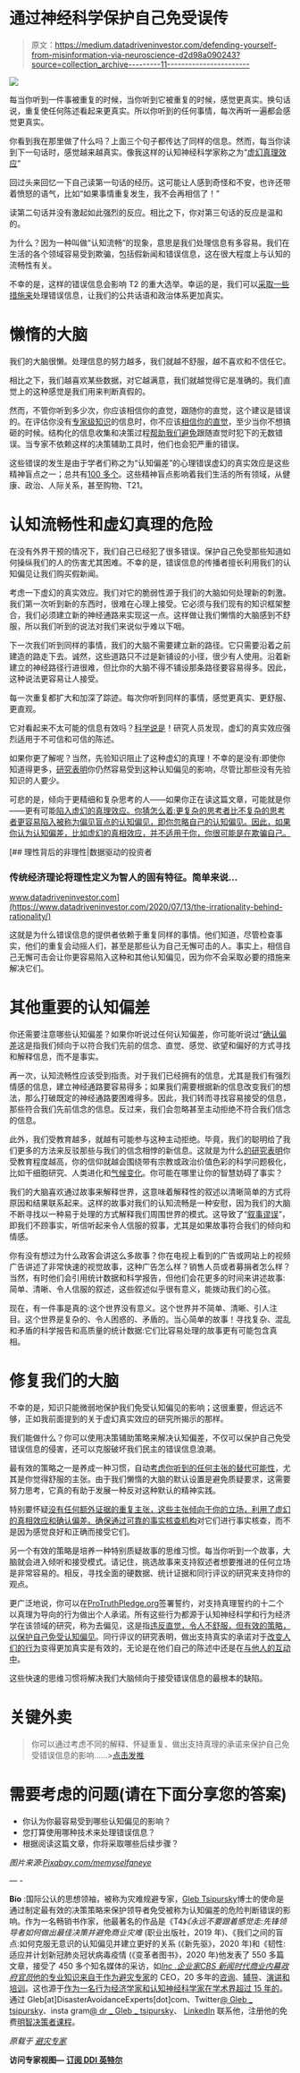 # 通过神经科学保护自己免受误传

> 原文：<https://medium.datadriveninvestor.com/defending-yourself-from-misinformation-via-neuroscience-d2d98a090243?source=collection_archive---------11----------------------->

![](img/15f22a64c383c0f2024ce3755a3c422d.png)

每当你听到一件事被重复的时候，当你听到它被重复的时候，感觉更真实。换句话说，重复使任何陈述看起来更真实。所以你听到的任何事情，每次再听一遍都会感觉更真实。

你看到我在那里做了什么吗？上面三个句子都传达了同样的信息。然而，每当你读到下一句话时，感觉越来越真实。像我这样的认知神经科学家称之为“[虚幻真理效应](https://www.sciencedirect.com/science/article/abs/pii/S1053810019301977)”

回过头来回忆一下自己读第一句话的经历。这可能让人感到奇怪和不安，也许还带着愤怒的语气，比如“如果事情重复发生，我不会再相信了！”

读第二句话并没有激起如此强烈的反应。相比之下，你对第三句话的反应是温和的。

为什么？因为一种叫做“认知流畅”的现象，意思是我们处理信息有多容易。我们在生活的各个领域容易受到欺骗，包括假新闻和错误信息，这在很大程度上与认知的流畅性有关。

不幸的是，这样的错误信息会影响 T2 的重大选举。幸运的是，我们可以[采取一些措施来](https://www.amazon.com/Pro-Truth-Practical-Putting-Politics/dp/1789043999)处理错误信息，让我们的公共话语和政治体系更加真实。

# 懒惰的大脑

我们的大脑很懒。处理信息的努力越多，我们就越不舒服，越不喜欢和不信任它。

相比之下，我们越喜欢某些数据，对它越满意，我们就越觉得它是准确的。我们直觉上的这种感觉是我们用来判断真假的。

然而，不管你听到多少次，你应该相信你的直觉，跟随你的直觉，这个建议是错误的。在评估你没有[专家级知识](https://ieeexplore.ieee.org/abstract/document/6447634)的信息时，你不应该[相信你的直觉](https://disasteravoidanceexperts.com/nevergut)，至少当你不想搞砸的时候。结构化的信息收集和决策过程[帮助我们避免](https://onlinelibrary.wiley.com/doi/abs/10.1002/bdm.486)跟随直觉时犯下的无数错误。当专家不依赖这样的决策辅助工具时，他们也会犯严重的错误。

这些错误的发生是由于学者们称之为“认知偏差”的心理错误虚幻的真实效应是这些精神盲点之一；总共有[100 多个](https://en.wikipedia.org/wiki/List_of_cognitive_biases)。这些精神盲点影响着我们生活的所有领域，从健康、政治、人际关系，甚至购物、T21。

# 认知流畅性和虚幻真理的危险

在没有外界干预的情况下，我们自己已经犯了很多错误。保护自己免受那些知道如何操纵我们的人的伤害尤其困难。不幸的是，错误信息的传播者擅长利用我们的认知偏见让我们购买假新闻。

考虑一下虚幻的真实效应。我们对它的脆弱性源于我们的大脑如何处理新的刺激。我们第一次听到新的东西时，很难在心理上接受。它必须与我们现有的知识框架整合，我们必须建立新的神经通路来实现这一点。这样做让我们懒惰的大脑感到不舒服，所以我们听到的说法对我们来说似乎难以下咽。

下一次我们听到同样的事情，我们的大脑不需要建立新的路径。它只需要沿着之前建造的路走下去。诚然，这些道路只不过是新铺设的小径，很少有人使用。沿着新建立的神经路径行进很难，但比你的大脑不得不铺设那条路径要容易得多。因此，这种说法更容易让人接受。

每一次重复都扩大和加深了踪迹。每次你听到同样的事情，感觉更真实、更舒服、更直观。

它对看起来不太可能的信息有效吗？[科学说是](https://link.springer.com/article/10.3758/s13423-019-01651-4)！研究人员发现，虚幻的真实效应强烈适用于不可信和可信的陈述。

如果你更了解呢？当然，先验知识阻止了这种虚幻的真理！不幸的是没有:即使你知道得更多，[研究表明](https://psycnet.apa.org/buy/2015-38275-001)你仍然容易受到这种认知偏见的影响，尽管比那些没有先验知识的人要少。

可悲的是，倾向于更精细和复杂思考的人——如果你正在读这篇文章，可能就是你——更有可能[陷入虚幻的真理效应。你猜怎么着:更复杂的思考者比不复杂的思考者更容易陷入被称为偏见盲点的认知偏见，即你忽略自己的认知偏见。因此，如果你认为认知偏差，比如虚幻的真相效应，并不适用于你，你很可能是在欺骗自己。](https://www.sciencedirect.com/science/article/abs/pii/S1053810019301977)

[](https://www.datadriveninvestor.com/2020/07/13/the-irrationality-behind-rationality/) [## 理性背后的非理性|数据驱动的投资者

### 传统经济理论将理性定义为智人的固有特征。简单来说…

www.datadriveninvestor.com](https://www.datadriveninvestor.com/2020/07/13/the-irrationality-behind-rationality/) 

这就是为什么错误信息的提供者依赖于重复同样的事情。他们知道，尽管检查事实，他们的重复会动摇人们，甚至是那些认为自己无懈可击的人。事实上，相信自己无懈可击会让你更容易陷入这种和其他认知偏见，因为你不会采取必要的措施来解决它们。

# 其他重要的认知偏差

你还需要注意哪些认知偏差？如果你听说过任何认知偏差，你可能听说过“[确认偏差](http://psycnet.apa.org/buy/1998-02489-003)这是指我们倾向于以符合我们先前的信念、直觉、感觉、欲望和偏好的方式寻找和解释信息，而不是事实。

再一次，认知流畅性应该受到指责。对于我们已经拥有的信息，尤其是我们有强烈情感的信息，建立神经通路要容易得多；如果我们需要根据新的信息改变我们的想法，那么打破既定的神经通路要困难得多。因此，我们转而寻找容易接受的信息，那些符合我们先前信念的信息。反过来，我们会忽略甚至主动拒绝不符合我们信念的信息。

此外，我们受教育越多，就越有可能参与这种主动拒绝。毕竟，我们的聪明给了我们更多的方法来反驳那些与我们的信念相悖的新信息。这就是为什么[的研究表明](https://www.pnas.org/content/114/36/9587)你受教育程度越高，你的信仰就越会围绕带有宗教或政治价值色彩的科学问题极化，比如干细胞研究、人类进化和[气候变化](https://www.nytimes.com/interactive/2017/11/14/upshot/climate-change-by-education.html)。你可能在哪里让你的智慧妨碍了事实？

我们的大脑喜欢通过故事来解释世界，这意味着解释性的叙述以清晰简单的方式将原因和结果联系起来。这样的故事对我们的认知流畅是一种安慰，因为我们的大脑不断寻找以一种易于处理的方式解释我们周围世界的模式。这导致了“[叙事谬误](https://www.gpb.eu/wp-content/uploads/2019/06/The-Narrative-Fallacy.pdf)”，即我们不顾事实，听信听起来令人信服的叙事，尤其是如果故事符合我们的倾向和情感。

你有没有想过为什么政客会讲这么多故事？你在电视上看到的广告或网站上的视频广告讲述了非常快速的视觉故事，这种广告怎么样？销售人员或者募捐者怎么样？当然，有时他们会引用统计数据和科学报告，但他们会花更多的时间来讲述故事:简单、清晰、令人信服的叙述，这些叙述似乎很有意义，能拨动我们的心弦。

现在，有一件事是真的:这个世界没有意义。这个世界并不简单、清晰、引人注目。这个世界是复杂的、令人困惑的、矛盾的。当心简单的故事！寻找复杂、混乱和矛盾的科学报告和高质量的统计数据:它们比容易处理的故事更有可能包含真相。

# 修复我们的大脑

不幸的是，知识只能微弱地保护我们免受认知偏见的影响；这很重要，但远远不够，正如我前面提到的关于虚幻真实效应的研究所揭示的那样。

我们能做什么？你可以使用决策辅助策略来解决认知偏差，不仅可以保护自己免受错误信息的侵害，还可以克服破坏我们民主的错误信息浪潮。

最有效的策略之一是养成一种习惯，自动[考虑你听到的任何主张的替代可能性](https://psycnet.apa.org/doiLanding?doi=10.1037/0022-3514.69.6.1069)，尤其是你觉得舒服的主张。由于我们懒惰的大脑的默认设置是避免质疑要求，这需要努力思考，它真的有助于发展一种反对这种默认的精神实践。

特别要怀疑[没有任何额外证据的重复主张，这些主张倾向于你的立场，利用了虚幻的真相效应和确认偏差。确保通过](https://mdsoar.org/handle/11603/12914)[可靠的事实核查机构](https://www.poynter.org/ifcn/)对它们进行事实核查，而不是因为感觉良好和正确而接受它们。

另一个有效的策略是培养一种特别质疑故事的思维习惯。每当你听到一个故事，大脑就会进入倾听和接受模式。请记住，挑选故事来支持叙述者想要推进的任何立场是非常容易的。相反，寻找全面的硬数据、统计证据和同行评议的研究来支持你的观点。

更广泛地说，你可以在[ProTruthPledge.org](https://www.protruthpledge.org/)签署誓约，对支持真理誓约的十二个以真理为导向的行为做出个人承诺。所有这些行为都源于认知神经科学和行为经济学在该领域的研究，称为去偏见，这是指[违反直觉，令人不舒服，但有效的策略，以保护自己免受认知偏见](https://disasteravoidanceexperts.com/12-mental-skills-to-defeat-cognitive-biases/)。同行评议的研究表明，做出支持真实的承诺对于[改变人们的行为](https://link.springer.com/content/pdf/10.5210/bsi.v27i0.9127.pdf)变得更加真实是有效的，无论是在他们自己的陈述中还是在[与他人的互动中](https://jspp.psychopen.eu/article/view/856)。

这些快速的思维习惯将解决我们大脑倾向于接受错误信息的最根本的缺陷。

# 关键外卖

> 你可以通过考虑不同的解释、怀疑重复、做出支持真理的承诺来保护自己免受错误信息的影响……>[点击发推](https://twitter.com/intent/tweet?url=https%3A%2F%2Fdisasteravoidanceexperts.com%2F%3Fp%3D6680&text=You%20can%20protect%20yourself%20from%20misinformation%20by%20considering%20alternative%20interpretations%2C%20being%20suspicious%20of%20repetition%2C%20and%20taking%20the%20Pro-Truth%20Pledge%20&via=Dr_gleb_tsipursky&related=Dr_gleb_tsipursky)

# 需要考虑的问题(请在下面分享您的答案)

*   你认为你最容易受到哪些认知偏见的影响？
*   您打算使用哪种技术来处理错误信息？
*   根据阅读这篇文章，你将采取哪些后续步骤？

*图片来源:*[*Pixabay.com/memyselfaneye*](https://pixabay.com/photos/fake-news-hoax-press-computer-4881486/)

— -

**Bio** :国际公认的思想领袖，被称为灾难规避专家，[Gleb Tsipursky](https://disasteravoidanceexperts.com/glebtsipursky/)博士的使命是通过制定最有效的决策策略来保护领导者免受被称为认知偏差的危险判断错误的影响。作为一名畅销书作家，他最著名的作品是《T4》*《永远不要跟着感觉走:先锋领导者如何做出最佳决策并避免商业灾难* (职业出版社，2019 年)、《我们之间的盲点:如何克服无意识的认知偏见并建立更好的关系 (《新先驱》，2020 年)和《韧性:适应并计划新冠肺炎冠状病毒疫情 (《变革者图书》，2020 年)他发表了 550 多篇文章，接受了 450 多个知名媒体的采访，如[*Inc .*](https://www.inc.com/entrepreneurs-organization/a-behavioral-scientist-explains-why-your-swot-analysis-is-dangerously-flawed.html)[*企业家*](https://www.entrepreneur.com/article/348115)[*CBS 新闻*](https://www.cbsnews.com/video/study-says-taking-a-small-break-from-facebook-might-be-good-for-your-mental-health/)[*时代*](http://time.com/4257876/wounded-warrior-project-scandal/)[*商业内幕*](https://www.businessinsider.com/disaster-expert-companies-should-face-coronavirus-with-pessimism-2020-3)[*政府官员*](http://www.govexec.com/excellence/promising-practices/2017/03/heres-why-your-gut-instinct-wrong-work-and-how-know-when-it-isnt/136104/)[他的专业知识来自于作为](https://disasteravoidanceexperts.com/NeverGut/)[避灾专家](http://disasteravoidanceexperts.com/)的 CEO，20 多年的[咨询](https://disasteravoidanceexperts.com/consulting/)、[辅导](https://disasteravoidanceexperts.com/coaching/)、[演讲和培训](https://disasteravoidanceexperts.com/speaking/)。这也源于[作为一名行为经济学家和认知神经科学家在学术界超过 15 年的](http://disasteravoidanceexperts.com/research)。通过 Gleb[at]DisasterAvoidanceExperts[dot]com、Twitter[@ Gleb _ tsipursky](https://twitter.com/Gleb_Tsipursky)、insta gram[@ dr _ Gleb _ tsipursky](https://www.instagram.com/dr_gleb_tsipursky/)、 [LinkedIn](https://www.linkedin.com/in/dr-gleb-tsipursky/) 联系他，注册他的免费[明智决策者课程](https://disasteravoidanceexperts.com/newsletter/)。

*原载于* [*避灾专家*](https://disasteravoidanceexperts.com/defending-yourself-from-misinformation-via-neuroscience/)

**访问专家视图—** [**订阅 DDI 英特尔**](https://datadriveninvestor.com/ddi-intel)
